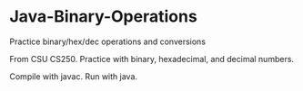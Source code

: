 # Java-Binary-Operations
Practice binary/hex/dec operations and conversions

From CSU CS250.  Practice with binary, hexadecimal, and decimal numbers.  

Compile with javac.  Run with java.